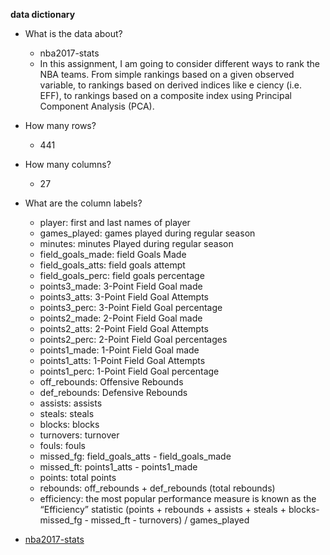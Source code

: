 
**data dictionary**

 
* What is the data about?
    + nba2017-stats
    + In this assignment, I am going to consider different ways to rank the NBA teams. From simple rankings based on a given observed variable, to rankings based on derived indices like e ciency (i.e. EFF), to rankings based on a composite index using Principal Component Analysis (PCA).

* How many rows?
    + 441
  
* How many columns?
    + 27
  
* What are the column labels?

    + player: first and last names of player
    + games_played: games played during regular season
    + minutes: minutes Played during regular season
    + field_goals_made: field Goals Made
    + field_goals_atts: field goals attempt 
    + field_goals_perc: field goals percentage 
    + points3_made: 3-Point Field Goal made
    + points3_atts: 3-Point Field Goal Attempts
    + points3_perc: 3-Point Field Goal percentage 
    + points2_made: 2-Point Field Goal made
    + points2_atts: 2-Point Field Goal Attempts
    + points2_perc: 2-Point Field Goal percentages
    + points1_made: 1-Point Field Goal made
    + points1_atts: 1-Point Field Goal Attempts
    + points1_perc: 1-Point Field Goal percentage
    + off_rebounds: Offensive Rebounds
    + def_rebounds: Defensive Rebounds 
    + assists: assists
    + steals: steals
    + blocks: blocks
    + turnovers: turnover
    + fouls: fouls
    + missed_fg: field_goals_atts - field_goals_made
    + missed_ft: points1_atts - points1_made
    + points: total points 
    + rebounds: off_rebounds + def_rebounds (total rebounds)
    + efficiency: the most popular performance measure is known as the “Efficiency” statistic
                  (points + rebounds + assists + steals + blocks- missed_fg - missed_ft - turnovers) / games_played

* [nba2017-stats](https://raw.githubusercontent.com/ucb-stat133/stat133-fall-2017/master/data/nba2017-stats.csv)
